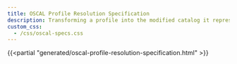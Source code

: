 ```yaml
---
title: OSCAL Profile Resolution Specification
description: Transforming a profile into the modified catalog it represents
custom_css:
  - /css/oscal-specs.css
---
```


{{<partial "generated/oscal-profile-resolution-specification.html" >}}
   